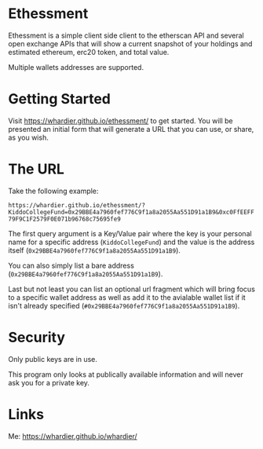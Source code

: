 # Ethessment

Ethessment is a simple client side client to the etherscan API and several open exchange APIs that will show a current snapshot of your holdings and estimated ethereum, erc20 token, and total value.

Multiple wallets addresses are supported.

# Getting Started

Visit https://whardier.github.io/ethessment/ to get started.  You will be presented an initial form that will generate a URL that you can use, or share, as you wish.

# The URL

Take the following example:

```https://whardier.github.io/ethessment/?KiddoCollegeFund=0x29BBE4a7960fef776C9f1a8a2055Aa551D91a1B9&0xc0FfEEFF79F9C1F2579F0E071b96768c75695fe9```

The first query argument is a Key/Value pair where the key is your personal name for a specific address (```KiddoCollegeFund```) and the value is the address itself (```0x29BBE4a7960fef776C9f1a8a2055Aa551D91a1B9```).

You can also simply list a bare address (```0x29BBE4a7960fef776C9f1a8a2055Aa551D91a1B9```).

Last but not least you can list an optional url fragment which will bring focus to a specific wallet address as well as add it to the avialable wallet list if it isn't already specified (```#0x29BBE4a7960fef776C9f1a8a2055Aa551D91a1B9```).

# Security

Only public keys are in use.

This program only looks at publically available information and will never ask you for a private key.

# Links

Me: https://whardier.github.io/whardier/
